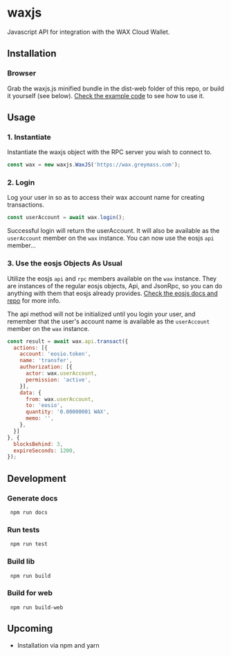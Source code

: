 # waxjs

Javascript API for integration with the WAX Cloud Wallet.

## Installation

### Browser

Grab the waxjs.js minified bundle in the dist-web folder of this repo, or build it yourself (see below). [Check the example code](https://github.com/worldwide-asset-exchange/waxjs/blob/develop/dist-web/index.html) to see how to use it.

## Usage

### 1. Instantiate

Instantiate the waxjs object with the RPC server you wish to connect to.

```js
const wax = new waxjs.WaxJS('https://wax.greymass.com');
```

### 2. Login

Log your user in so as to access their wax account name for creating transactions.

```js
const userAccount = await wax.login();
```

Successful login will return the userAccount. It will also be available as the ```userAccount``` member on the ```wax``` instance. You can now use the eosjs ```api``` member...


### 3. Use the eosjs Objects As Usual

Utilize the eosjs ```api``` and ```rpc``` members available on the ```wax``` instance. They are instances of the regular eosjs objects, Api, and JsonRpc, so you can do anything with them that eosjs already provides. [Check the eosjs docs and repo](https://github.com/EOSIO/eosjs) for more info.

The api method will not be initialized until you login your user, and remember that the user's account name is available as the ```userAccount``` member on the ```wax``` instance.

```js
const result = await wax.api.transact({
  actions: [{
    account: 'eosio.token',
    name: 'transfer',
    authorization: [{
      actor: wax.userAccount,
      permission: 'active',
    }],
    data: {
      from: wax.userAccount,
      to: 'eosio',
      quantity: '0.00000001 WAX',
      memo: '',
    },
  }]
}, {
  blocksBehind: 3,
  expireSeconds: 1200,
});
```

## Development

### Generate docs

``` npm run docs```

### Run tests

``` npm run test```

### Build lib

``` npm run build```

### Build for web 

``` npm run build-web```

## Upcoming

* Installation via npm and yarn